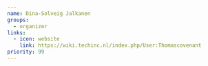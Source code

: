 ```yaml
---
name: Dina-Solveig Jalkanen
groups:
  - organizer
links:
  - icon: website
    link: https://wiki.techinc.nl/index.php/User:Thomascovenant
priority: 99
---
```

